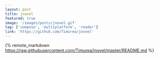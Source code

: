 ```yaml
---
layout: post
title: jnovel
featured: true
image: '/images/posts/jnovel.gif'
tag: ['compose', 'multiplatform', 'reader']
link: 'https://github.com/Timurea/jnovel'
---
```


{% remote_markdown https://raw.githubusercontent.com/Timurea/jnovel/master/README.md %}
